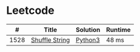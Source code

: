 # Leetcode

| # | Title | Solution | Runtime |
|---| ----- | -------- | ------- |
|1528|[ Shuffle String](https://leetcode.com/problems/shuffle-string/)|[Python3](./solutions/1528.%20Shuffle%20String.py)|48 ms|
